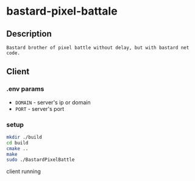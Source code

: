 # bastard-pixel-battale
## Description
    Bastard brother of pixel battle without delay, but with bastard net code. 

## Client
### .env params
- `DOMAIN` - server's ip or domain 
- `PORT` - server's port
### setup
```bash
mkdir ./build
cd build
cmake ..
make
sudo ./BastardPixelBattle
```
client running
